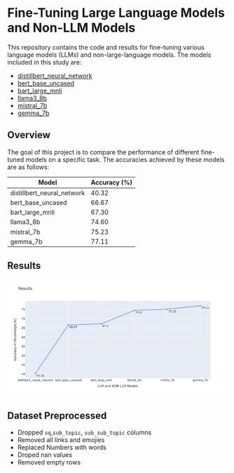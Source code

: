 # Fine-Tuning Large Language Models and Non-LLM Models

This repository contains the code and results for fine-tuning various language models (LLMs) and non-large-language models. The models included in this study are:

- [distillbert_neural_network](https://github.com/SahilCarterr/FinetuningLLM/blob/42828fe5c0497de38e192678f91897ac3f85e4cf/distill_bert_nueral_network.ipynb)
- [bert_base_uncased](https://github.com/SahilCarterr/FinetuningLLM/blob/889038653a0933922aaf5aec052c8683d450199e/Bert_base_uncased_Finetuned.ipynb)
- [bart_large_mnli](https://github.com/SahilCarterr/FinetuningLLM/blob/889038653a0933922aaf5aec052c8683d450199e/bart_large_mnli_Finetuned.ipynb)
- [llama3_8b](https://github.com/SahilCarterr/FinetuningLLM/blob/889038653a0933922aaf5aec052c8683d450199e/Llama3_8b_finetuned.ipynb)
- [mistral_7b](https://github.com/SahilCarterr/FinetuningLLM/blob/889038653a0933922aaf5aec052c8683d450199e/mistral_7b_v3_finetuned.ipynb)
- [gemma_7b](https://github.com/SahilCarterr/FinetuningLLM/blob/09df7d946db5944f2ee518e137cfa831b806261e/gemma_7B_finetuned.ipynb)

## Overview

The goal of this project is to compare the performance of different fine-tuned models on a specific task. The accuracies achieved by these models are as follows:

| Model                   | Accuracy (%) |
|-------------------------|--------------|
|distillbert_neural_network | 40.32        |
| bert_base_uncased       | 66.67        |
| bart_large_mnli         | 67.30        |
| llama3_8b               | 74.60        |
| mistral_7b              | 75.23        |
| gemma_7b                | 77.11        |

## Results
![plot](newplot.png)
## Dataset Preprocessed
* Dropped `sq`,`sub_topic`, `sub_sub_topic` columns
* Removed all links and emojies
* Replaced Numbers with words
* Droped nan values
* Removed empty rows
